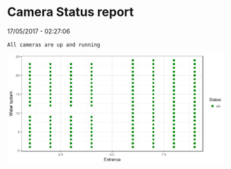 Camera Status report
================
17/05/2017 - 02:27:06

    All cameras are up and running

![](camreport_files/figure-markdown_github/unnamed-chunk-2-1.png)
